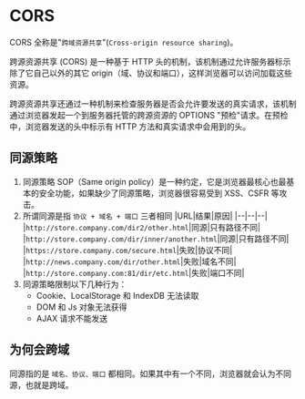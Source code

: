 # CORS

CORS 全称是"```跨域资源共享```"(```Cross-origin resource sharing```)。

跨源资源共享 (CORS) 是一种基于 HTTP 头的机制，该机制通过允许服务器标示除了它自己以外的其它 origin（域、协议和端口），这样浏览器可以访问加载这些资源。

跨源资源共享还通过一种机制来检查服务器是否会允许要发送的真实请求，该机制通过浏览器发起一个到服务器托管的跨源资源的 OPTIONS "预检"请求。在预检中，浏览器发送的头中标示有 HTTP 方法和真实请求中会用到的头。

## 同源策略

1. 同源策略 SOP（Same origin policy）是一种约定，它是浏览器最核心也最基本的安全功能，如果缺少了同源策略，浏览器很容易受到 XSS、CSFR 等攻击。
2. 所谓同源是指 ```协议 + 域名 + 端口``` 三者相同
   |URL|结果|原因|
   |--|--|--|
   |```http://store.company.com/dir2/other.html```|同源|只有路径不同|
   |```http://store.company.com/dir/inner/another.html```|同源|只有路径不同|
   |```https://store.company.com/secure.html```|失败|协议不同|
   |```http://news.company.com/dir/other.html```|失败|域名不同|
   |```http://store.company.com:81/dir/etc.html```|失败|端口不同|
3. 同源策略限制以下几种行为：
   - Cookie、LocalStorage 和 IndexDB 无法读取
   - DOM 和 Js 对象无法获得
   - AJAX 请求不能发送

## 为何会跨域

同源指的是 ```域名、协议、端口``` 都相同。如果其中有一个不同，浏览器就会认为不同源，也就是跨域。
